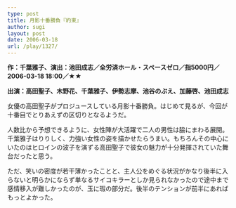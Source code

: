 ```yaml
---
type: post
title: 月影十番勝負『約束』
author: sugi
layout: post
date: 2006-03-18
url: /play/1327/
---
```

**作：千葉雅子、演出：池田成志／全労済ホール・スペースゼロ／指5000円／2006-03-18 18:00／★★**

**出演：高田聖子、木野花、千葉雅子、伊勢志摩、池谷のぶえ、加藤啓、池田成志**

女優の高田聖子がプロジュースしている月影十番勝負。はじめて見るが、今回が十番目でとりあえずの区切りとなるようだ。

人数比から予想できるように、女性陣が大活躍で二人の男性は脇にまわる展開。千葉雅子はりりしく、力強い女性の姿を描かせたらうまい。もちろんその中心にいたのはヒロインの波子を演ずる高田聖子で彼女の魅力が十分発揮されていた舞台だったと思う。

ただ、笑いの密度が若干薄かったことと、主人公をめぐる状況がかなり後半に入らないと明らかにならず単なるサイコキラーとしか見られなかったので途中まで感情移入が難しかったのが、玉に瑕の部分だ。後半のテンションが前半にあればもっとよかった。
